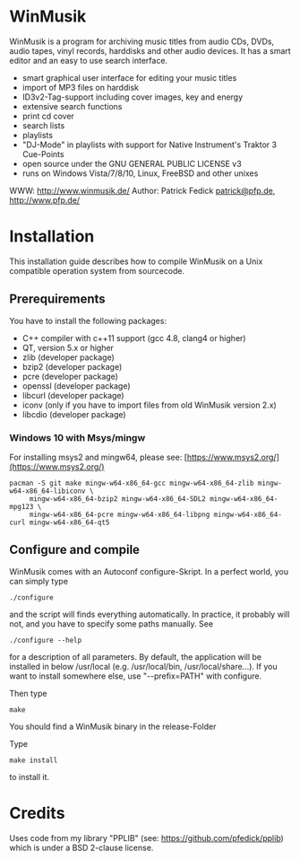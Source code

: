 WinMusik
========

WinMusik is a program for archiving music titles from audio CDs, DVDs,
audio tapes, vinyl records, harddisks and other audio devices. It has a
smart editor and an easy to use search interface.

  - smart graphical user interface for editing your music titles
  - import of MP3 files on harddisk
  - ID3v2-Tag-support including cover images, key and energy
  - extensive search functions
  - print cd cover
  - search lists
  - playlists
  - "DJ-Mode" in playlists with support for Native Instrument's Traktor 3
    Cue-Points
  - open source under the GNU GENERAL PUBLIC LICENSE v3
  - runs on Windows Vista/7/8/10, Linux, FreeBSD and other
    unixes

WWW: http://www.winmusik.de/
Author: Patrick Fedick <patrick@pfp.de>, http://www.pfp.de/


Installation
============

This installation guide describes how to compile WinMusik on a Unix
compatible operation system from sourcecode.


Prerequirements
---------------

You have to install the following packages:
  - C++ compiler with c++11 support (gcc 4.8, clang4 or higher)
  - QT, version 5.x or higher
  - zlib (developer package)
  - bzip2 (developer package)
  - pcre (developer package)
  - openssl (developer package)
  - libcurl (developer package)
  - iconv (only if you have to import files from old WinMusik version 2.x)
  - libcdio (developer package)

### Windows 10 with Msys/mingw

For installing msys2 and mingw64, please see: [https://www.msys2.org/](https://www.msys2.org/)

    pacman -S git make mingw-w64-x86_64-gcc mingw-w64-x86_64-zlib mingw-w64-x86_64-libiconv \
         mingw-w64-x86_64-bzip2 mingw-w64-x86_64-SDL2 mingw-w64-x86_64-mpg123 \
         mingw-w64-x86_64-pcre mingw-w64-x86_64-libpng mingw-w64-x86_64-curl mingw-w64-x86_64-qt5

Configure and compile
---------------------

WinMusik comes with an Autoconf configure-Skript. In a perfect world, you
can simply type

	./configure

and the script will finds everything automatically. In practice, it probably
will not, and you have to specify some paths manually. See 

	./configure --help
	
for a description of all parameters. By default, the application will be
installed in below /usr/local (e.g. /usr/local/bin, /usr/local/share...).
If you want to install somewhere else, use "--prefix=PATH" with configure.


Then type

	make

You should find a WinMusik binary in the release-Folder


Type

	make install
	
to install it.

Credits
=======
Uses code from my library "PPLIB" (see: https://github.com/pfedick/pplib)
which is under a BSD 2-clause license.
